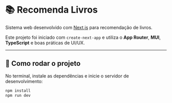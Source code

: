 # 📚 Recomenda Livros

Sistema web desenvolvido com [Next.js](https://nextjs.org/) para recomendação de livros.

Este projeto foi iniciado com `create-next-app` e utiliza o **App Router**, **MUI**, **TypeScript** e boas práticas de UI/UX.

---

## 🚀 Como rodar o projeto

No terminal, instale as dependências e inicie o servidor de desenvolvimento:

```bash
npm install
npm run dev
